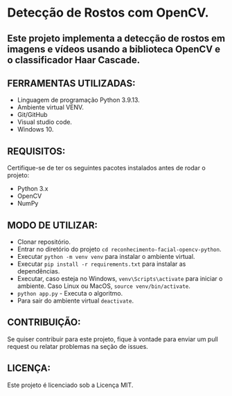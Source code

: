 # Detecção de Rostos com OpenCV.

## Este projeto implementa a detecção de rostos em imagens e vídeos usando a biblioteca OpenCV e o classificador Haar Cascade.

## FERRAMENTAS UTILIZADAS:
* Linguagem de programação Python 3.9.13.
* Ambiente virtual VENV.
* Git/GitHub
* Visual studio code.
* Windows 10.

## REQUISITOS:
Certifique-se de ter os seguintes pacotes instalados antes de rodar o projeto:
* Python 3.x
* OpenCV
* NumPy

## MODO DE UTILIZAR:
* Clonar repositório.
* Entrar no diretório do projeto ```cd reconhecimento-facial-opencv-python```. 
* Executar ```python -m venv venv``` para instalar o ambiente virtual.
* Executar ```pip install -r requirements.txt``` para instalar as dependências.
* Executar, caso esteja no Windows, ```venv\Scripts\activate``` para iniciar o ambiente. Caso Linux ou MacOS, ```source venv/bin/activate```.
* ```python app.py``` - Executa o algoritmo.
* Para sair do ambiente virtual ```deactivate```.

## CONTRIBUIÇÃO:
Se quiser contribuir para este projeto, fique à vontade para enviar um pull request ou relatar problemas na seção de issues.

## LICENÇA:
Este projeto é licenciado sob a Licença MIT.
